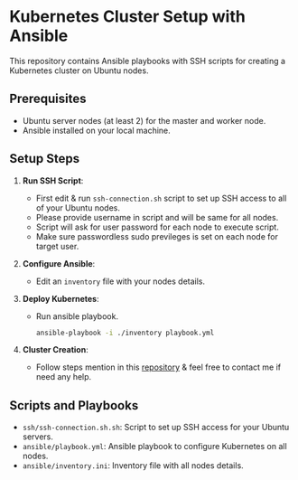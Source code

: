 # Kubernetes Cluster Setup with Ansible

This repository contains Ansible playbooks with SSH scripts for creating a Kubernetes cluster on Ubuntu nodes.

## Prerequisites
- Ubuntu server nodes (at least 2) for the master and worker node.
- Ansible installed on your local machine.

## Setup Steps

1. **Run SSH Script**:
   - First edit & run `ssh-connection.sh` script to set up SSH access to all of your Ubuntu nodes.
   - Please provide username in script and will be same for all nodes.
   - Script will ask for user password for each node to execute script.
   - Make sure passwordless sudo previleges is set on each node for target user.
     
2. **Configure Ansible**: 
   - Edit an `inventory` file with your nodes details.

3. **Deploy Kubernetes**:
   - Run ansible playbook.
     ```bash
     ansible-playbook -i ./inventory playbook.yml
     ```

4. **Cluster Creation**:
   - Follow steps mention in this [repository](https://github.com/Tariq-Mehmood-Malik/Kubernetes-Cluster-Creation?tab=readme-ov-file#cluster-creation) & feel free to contact me if need any help.  

## Scripts and Playbooks
- `ssh/ssh-connection.sh.sh`: Script to set up SSH access for your Ubuntu servers.
- `ansible/playbook.yml`: Ansible playbook to configure Kubernetes on all nodes.
- `ansible/inventory.ini`: Inventory file with all nodes details.

